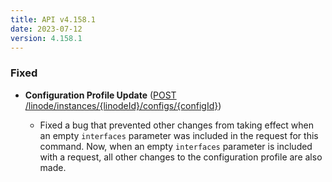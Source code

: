 ```yaml
---
title: API v4.158.1
date: 2023-07-12
version: 4.158.1
---
```


### Fixed

- **Configuration Profile Update** ([POST /linode/instances/{linodeId}/configs/{configId}](/docs/api/linode-instances/#configuration-profile-update))

  - Fixed a bug that prevented other changes from taking effect when an empty `interfaces` parameter was included in the request for this command. Now, when an empty `interfaces` parameter is included with a request, all other changes to the configuration profile are also made.
